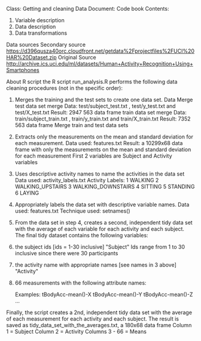 Class: Getting and cleaning Data
Document: Code book
Contents:
1. Variable description
2. Data description
3. Data transformations

Data sources
Secondary source
https://d396qusza40orc.cloudfront.net/getdata%2Fprojectfiles%2FUCI%20HAR%20Dataset.zip
Original Source
http://archive.ics.uci.edu/ml/datasets/Human+Activity+Recognition+Using+Smartphones

About R script
the R script run_analysis.R performs the following data cleaning procedures (not in the specific order):

1. Merges the training and the test sets to create one data set.
Data Merge
test data set merge
Data: test/subject_test.txt , test/y_test.txt and test/X_test.txt
Result: 2947  563 data frame
train data set merge
Data: train/subject_train.txt , train/y_train.txt and train/X_train.txt
Result: 7352  563 data frame
Merge train and test data sets

2. Extracts only the measurements on the mean and standard deviation for each measurement. 
Data used: features.txt
Result: a 10299x68 data frame with only the measurements on the mean and standard deviation for each measurement
First 2 variables are Subject and Activity variables

3. Uses descriptive activity names to name the activities in the data set
Data used: activity_labels.txt
Activity Labels:
1 WALKING
2 WALKING_UPSTAIRS
3 WALKING_DOWNSTAIRS
4 SITTING
5 STANDING
6 LAYING

4. Appropriately labels the data set with descriptive variable names.
Data used: features.txt
Technique used: setnames()

5. From the data set in step 4, creates a second, independent tidy data set with the average of each variable for each activity and each subject.
The final tidy dataset contains the following variables:
1. the subject ids [ids = 1-30 inclusive] 
	"Subject"
	Ids range from 1 to 30 inclusive since there were 30 participants
2. the activity name with appropriate names [see names in 3 above] 
	"Activity"
3. 66 measurements with the following attribute names:

	Examples:
	tBodyAcc-mean()-X
	tBodyAcc-mean()-Y
	tBodyAcc-mean()-Z
	...

Finally, the script creates a 2nd, independent tidy data set with the average of each measurement for each activity and each subject. The result is saved as tidy_data_set_with_the_averages.txt, a 180x68 data frame
Column 1 = Subject
Column 2 = Activity
Columns 3 - 66 = Means
